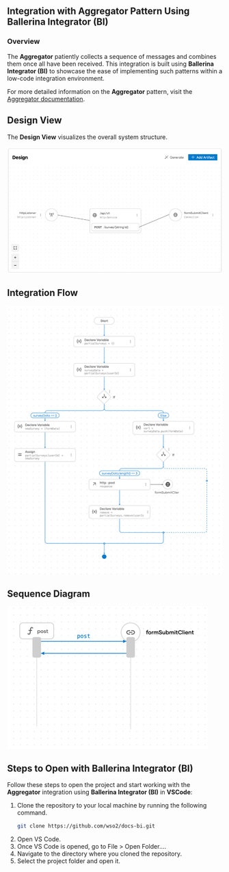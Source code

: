 ## Integration with Aggregator Pattern Using Ballerina Integrator (BI)

### Overview

The **Aggregator** patiently collects a sequence of messages and combines them once all have been received.
This integration is built using **Ballerina Integrator (BI)** to showcase the ease of implementing such patterns within a low-code integration environment.

For more detailed information on the **Aggregator** pattern, visit the [Aggregator documentation](https://www.enterpriseintegrationpatterns.com/patterns/messaging/Aggregator.html).

## Design View

The **Design View** visualizes the overall system structure.

![Design View](design.png)

## Integration Flow

![Flow Diagram](flow.png)

## Sequence Diagram

![Flow Diagram](sequence.png)

## Steps to Open with Ballerina Integrator (BI)

Follow these steps to open the project and start working with the **Aggregator** integration using **Ballerina Integrator (BI)** in **VSCode**:

1. Clone the repository to your local machine by running the following command.
   ```bash
   git clone https://github.com/wso2/docs-bi.git

2. Open VS Code.
3. Once VS Code is opened, go to File > Open Folder....
4. Navigate to the directory where you cloned the repository.
5. Select the project folder and open it.

